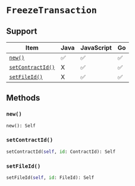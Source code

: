 # `FreezeTransaction`

## Support

| Item | Java | JavaScript | Go
| - | - | - | - |
| [`new()`](#new) | ✅ | ✅ | ✅
| [`setContractId()`](#setContractId) | X | ✅ | ✅
| [`setFileId()`](#setFileId) | X | ✅ | ✅

## Methods

### `new()`

```python
new(): Self
```

### `setContractId()`

```python
setContractId(self, id: ContractId): Self
```

### `setFileId()`

```python
setFileId(self, id: FileId): Self
```

